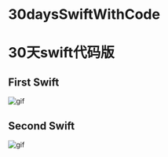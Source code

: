 # 30daysSwiftWithCode

#  30天swift代码版

## First Swift

![gif](https://github.com/fengzhihao123/30daysSwiftWithCode/blob/master/FirstSwift/FirstSwift.gif)

## Second Swift

![gif](https://github.com/fengzhihao123/30daysSwiftWithCode/blob/master/SecondSwift/SecondSwift.gif)
